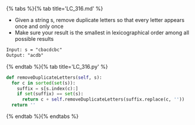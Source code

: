 {% tabs %}{% tab title='LC_316.md' %}

* Given a string s, remove duplicate letters so that every letter appears once and only once
* Make sure your result is the smallest in lexicographical order among all possible results

```txt
Input: s = "cbacdcbc"
Output: "acdb"
```

{% endtab %}{% tab title='LC_316.py' %}

```py
def removeDuplicateLetters(self, s):
  for c in sorted(set(s)):
    suffix = s[s.index(c):]
    if set(suffix) == set(s):
      return c + self.removeDuplicateLetters(suffix.replace(c, ''))
  return ''
```

{% endtab %}{% endtabs %}
